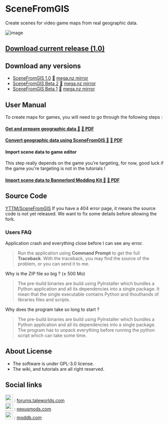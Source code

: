 # SceneFromGIS

Create scenes for video game maps from real geographic data.

![image](https://github.com/YTTM/SceneFromGIS-wiki/assets/120769366/51f2b0b4-0ef6-40a8-b584-76efe908ee01)


## [Download current release (1.0)](https://mega.nz/file/7fxFXQJR#FAbasdpT6T_sAt_tQAIFqjUH1oLwbHqSseuy-vb_iqs)

## Download any versions

* [SceneFromGIS 1.0](https://14egaming.com/scenefromgis/SceneFromGIS_1_0.zip) [🦠](https://www.virustotal.com/gui/file/dbb420fa3e12851e17b2cf2175db637e916f08e9e1b7e12f77fcbb6a9692aa65) [mega.nz mirror](https://mega.nz/file/7fxFXQJR#FAbasdpT6T_sAt_tQAIFqjUH1oLwbHqSseuy-vb_iqs)
* [SceneFromGIS Beta 2](https://14egaming.com/scenefromgis/SceneFromGIS_Beta_2.zip) [🦠](https://www.virustotal.com/gui/file/b47c77b1b456b122a69f1c4cf0708b4d5042cf4a8913950e5e2a537854e6c254) [mega.nz mirror](https://mega.nz/file/iTxUXIQB#sZQjnKh52rTiwludeLnHIAf-K33mq5LLK6fDHcjpYLs)
* [SceneFromGIS Beta 1](https://14egaming.com/scenefromgis/SceneFromGIS_Beta_1.zip) [🦠](https://www.virustotal.com/gui/file/41ff426caa417ea0858ef7d88aa4f4b872734d46844b3647f944fec032a53c28) [mega.nz mirror](https://mega.nz/file/2boFkIoS#UjOyj_9bzGoYU5mm9uPliZqP9tSONVScmpnghK4FtKE)

## User Manual

To create maps for games, you will need to go through the following steps :

#### [Get and prepare geographic data 🔗](Get%20and%20Prepare%20Data/GetandPrepareData.html) [📄 PDF](Get%20and%20Prepare%20Data/Get%20and%20Prepare%20Data.pdf)

#### [Convert geographic data using SceneFromGIS 🔗](Convert%20data%20using%20SceneFromGIS/ConvertdatausingSceneFromGIS.html) [📄 PDF](Convert%20data%20using%20SceneFromGIS/Convert%20data%20using%20SceneFromGIS.pdf)

#### Import scene data to game editor

This step really depends on the game you're targeting, for now, good luck if the game you're targeting is not in the tutorials !

#### [Import scene data to Bannerlord Modding Kit 🔗](Import%20scene%20data%20to%20Bannerlord%20Modding%20Kit/ImportscenedatatoBannerlordModdingKit.html) [📄 PDF](Import%20scene%20data%20to%20Bannerlord%20Modding%20Kit/Import%20scene%20data%20to%20Bannerlord%20Modding%20Kit.pdf)


## Source Code

[YTTM/SceneFromGIS](https://github.com/YTTM/SceneFromGIS)
If you have a 404 error page, it means the source code is not yet released.
We want to fix some details before allowing the fork.


### Users FAQ
Application crash and everything close before I can see any error.
> Run the application using **Command Prompt** to get the full **Traceback**.
> With the traceback, you may find the source of the problem, or you can send it to me.

Why is the ZIP file so big ? (± 500 Mo)
> The pre-build binaries are build using PyInstaller which bundles a Python application and all its dependencies into a single package.
> It mean that the single executable contains Python and thouthands of libraries files and scripts.

Why does the program take so long to start ?
> The pre-build binaries are build using PyInstaller which bundles a Python application and all its dependencies into a single package.
> The program has to unpack everything before running the python script which can take some time.


## About License
* The software is under GPL-3.0 license.
* The wiki, and tutorials are all right reserved.


## Social links

<img src="https://forums.taleworlds.com/favicon.ico" width="24"> : [forums.taleworlds.com](https://forums.taleworlds.com/index.php?threads/scenefromgis-create-bannerlord-maps-from-real-geographic-data.458777/)  
<img src="https://nexusmods.com/favicon.ico" width="24"> : [nexusmods.com](https://www.nexusmods.com/mountandblade2bannerlord/mods/5538)  
<img src="https://moddb.com/favicon.ico" width="24"> : [moddb.com](https://www.moddb.com/mods/scenefromgis)  
